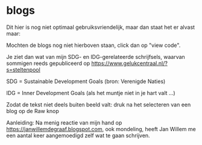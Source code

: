 # blogs

Dit hier is nog niet optimaal gebruiksvriendelijk, maar dan staat het er alvast maar:

Mochten de blogs nog niet hierboven staan, click dan op "view code".

Je ziet dan wat van mijn SDG- en IDG-gerelateerde schrijfsels, waarvan sommigen reeds gepubliceerd op https://www.gelukcentraal.nl/?s=steltenpool

SDG = Sustainable Development Goals (bron: Verenigde Naties)

IDG = Inner Development Goals (als het muntje niet in je hart valt ...)

Zodat de tekst niet deels buiten beeld valt: druk na het selecteren van een blog op de Raw knop

Aanleiding: Na menig reactie van mijn hand op https://janwillemdegraaf.blogspot.com, ook mondeling, heeft Jan Willem me een aantal keer aangemoedigd zelf wat te gaan schrijven.


